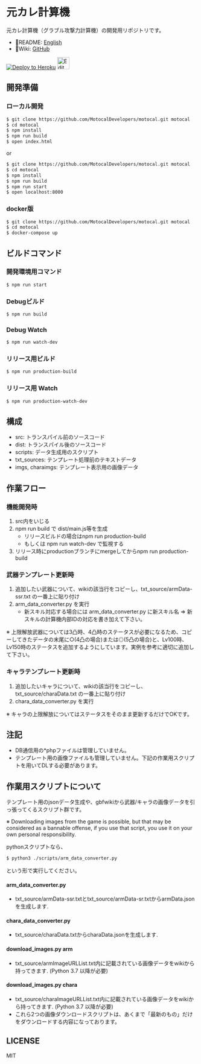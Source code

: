 # 元カレ計算機
元カレ計算機（グラブル攻撃力計算機）の開発用リポジトリです。
* 📝README: [English](README.md)
* 📒Wiki: [GitHub](https://github.com/MotocalDevelopers/motocal/wiki)

[![Deploy to Heroku](https://www.herokucdn.com/deploy/button.png)](https://www.heroku.com/deploy/?template=https://github.com/MotocalDevelopers/motocal)
[<img alt="Edit on CodeSandbox" src="https://codesandbox.io/static/img/play-codesandbox.svg" height="32" />](https://kei-gbf.github.io/codesandbox-button/redirect.html)

## 開発準備

### ローカル開発
```sh
$ git clone https://github.com/MotocalDevelopers/motocal.git motocal
$ cd motocal
$ npm install
$ npm run build
$ open index.html
```
or
```sh
$ git clone https://github.com/MotocalDevelopers/motocal.git motocal
$ cd motocal
$ npm install
$ npm run build
$ npm run start
$ open localhost:8000
```
### docker版
```sh
$ git clone https://github.com/MotocalDevelopers/motocal.git motocal
$ cd motocal
$ docker-compose up
```

## ビルドコマンド
### 開発環境用コマンド
```sh
$ npm run start
```

### Debugビルド
```sh
$ npm run build
```
### Debug Watch
```sh
$ npm run watch-dev
```
### リリース用ビルド
```sh
$ npm run production-build
```
### リリース用 Watch
```sh
$ npm run production-watch-dev
```

## 構成
- src: トランスパイル前のソースコード
- dist: トランスパイル後のソースコード
- scripts: データ生成用のスクリプト
- txt_sources: テンプレート処理前のテキストデータ
- imgs, charaimgs: テンプレート表示用の画像データ

## 作業フロー
### 機能開発時
1. src内をいじる
2. npm run build で dist/main.js等を生成
    - リリースビルドの場合はnpm run production-build
    - もしくは npm run watch-dev で監視する
3. リリース時にproductionブランチにmergeしてからnpm run production-build

### 武器テンプレート更新時
1. 追加したい武器について、wikiの該当行をコピーし、txt_source/armData-ssr.txt の一番上に貼り付け
2. arm_data_converter.py を実行
    - 新スキル対応する場合には arm_data_converter.py に新スキル名 => 新スキルの計算機内部IDの対応を書き加えて下さい。

※ 上限解放武器については3凸時、4凸時のステータスが必要になるため、コピーしてきたデータの末尾に○(4凸の場合)または◎(5凸の場合)と、Lv100時、Lv150時のステータスを追加するようにしています。実例を参考に適切に追加して下さい。

### キャラテンプレート更新時
1. 追加したいキャラについて、wikiの該当行をコピーし、txt_source/charaData.txt の一番上に貼り付け
2. chara_data_converter.py を実行

※ キャラの上限解放についてはステータスをそのまま更新するだけでOKです。

## 注記
- DB通信用の*phpファイルは管理していません。
- テンプレート用の画像ファイルも管理していません。下記の作業用スクリプトを用いてDLする必要があります。

## 作業用スクリプトについて
テンプレート用のjsonデータ生成や、gbfwikiから武器/キャラの画像データを引っ張ってくるスクリプト群です。

※ Downloading images from the game is possible, but that may be considered as a bannable offense, if you use that script, you use it on your own personal responsibility.

pythonスクリプトなら、
```sh
$ python3 ./scripts/arm_data_converter.py
```

という形で実行してください。

#### arm\_data\_converter.py
- txt_source/armData-ssr.txtとtxt_source/armData-sr.txtからarmData.jsonを生成します.

#### chara\_data\_converter.py
- txt_source/charaData.txtからcharaData.jsonを生成します.

#### download\_images.py arm
- txt_source/armImageURLList.txt内に記載されている画像データをwikiから持ってきます. (Python 3.7 以降が必要)
#### download\_images.py chara
- txt_source/charaImageURLList.txt内に記載されている画像データをwikiから持ってきます. (Python 3.7 以降が必要)
- これら2つの画像ダウンロードスクリプトは、あくまで「最新のもの」だけをダウンロードする内容になっております。

## LICENSE
MIT
